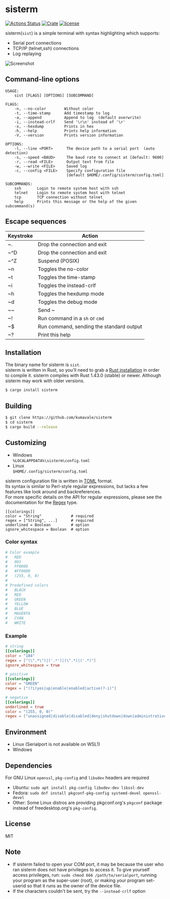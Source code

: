 # sisterm

[![Actions Status](https://github.com/kumavale/sisterm/workflows/Build/badge.svg)](https://github.com/kumavale/sisterm/actions)
[![Crate](https://img.shields.io/crates/v/sisterm.svg)](https://crates.io/crates/sisterm)
[![license](https://img.shields.io/badge/license-MIT-blue.svg?style=flat)](LICENSE)
  
sisterm(`sist`) is a simple terminal with syntax highlighting which supports:  
* Serial port connections
* TCP/IP (telnet,ssh) connections
* Log replaying

![Screenshot](https://user-images.githubusercontent.com/29778890/82722563-e246af00-9d02-11ea-97d1-fc5581b4bf21.png)  


## Command-line options

```
USAGE:
    sist [FLAGS] [OPTIONS] [SUBCOMMAND]

FLAGS:
    -n, --no-color        Without color
    -t, --time-stamp      Add timestamp to log
    -a, --append          Append to log  (default overwrite)
    -i, --instead-crlf    Send '\r\n' instead of '\r'
    -x, --hexdump         Prints in hex
    -h, --help            Prints help information
    -V, --version         Prints version information

OPTIONS:
    -l, --line <PORT>      The device path to a serial port  (auto detection)
    -s, --speed <BAUD>     The baud rate to connect at [default: 9600]
    -r, --read <FILE>      Output text from file
    -w, --write <FILE>     Saved log
    -c, --config <FILE>    Specify configuration file
                           [default $HOME/.config/sisterm/config.toml]

SUBCOMMANDS:
    ssh       Login to remote system host with ssh
    telnet    Login to remote system host with telnet
    tcp       TCP connection without telnet
    help      Prints this message or the help of the given subcommand(s)
```


## Escape sequences

Keystroke | Action
--------- | ------
~.        | Drop the connection and exit
~^D       | Drop the connection and exit
~^Z       | Suspend (POSIX)
~n        | Toggles the no-color
~t        | Toggles the time-stamp
~i        | Toggles the instead-crlf
~h        | Toggles the hexdump mode
~d        | Toggles the debug mode
\~\~      | Send ~
~!        | Run command in a `sh` or `cmd`
~$        | Run command, sending the standard output
~?        | Print this help


## Installation

The binary name for sisterm is `sist`.  
sisterm is written in Rust, so you'll need to grab a [Rust installation](https://www.rust-lang.org/) in order to compile it. sisterm compiles with Rust 1.43.0 (stable) or newer. Although sisterm may work with older versions.  

```.sh
$ cargo install sisterm
```

## Building

```.sh
$ git clone https://github.com/kumavale/sisterm
$ cd sisterm
$ cargo build --release
```

## Customizing

* Windows  
    `%LOCALAPPDATA%\sisterm\config.toml`  
* Linux  
    `$HOME/.config/sisterm/config.toml`  

sisterm configuration file is written in [TOML](https://github.com/toml-lang/toml) format.  
Its syntax is similar to Perl-style regular expressions, but lacks a few features like look around and backreferences.  
For more specific details on the API for regular expressions, please see the documentation for the [Regex](https://docs.rs/regex) type.  

```
[[colorings]]
color = "String"             # required
regex = ["String", ...]      # required
underlined = Boolean         # option
ignore_whitespace = Boolean  # option
```

### Color syntax

```.toml
# Color example
#   RED
#   001
#   FF0000
#   #FF0000
#   (255, 0, 0)
#
# Predefined colors
#   BLACK
#   RED
#   GREEN
#   YELLOW
#   BLUE
#   MAGENTA
#   CYAN
#   WHITE
```

### Example

```.toml
# string
[[colorings]]
color = "184"
regex = ["(\".*\")|('.*')|(\".*)|('.*)"]
ignore_whitespace = true

# positive
[[colorings]]
color = "GREEN"
regex = ["(?i)yes|up|enable|enabled|active(?-i)"]

# negative
[[colorings]]
underlined = true
color = "(255, 0, 0)"
regex = ["unassigned|disable|disabled|deny|shutdown|down|administratively|none"]
```


## Environment

* Linux (Serialport is not available on WSL1)
* Windows


## Dependencies

For GNU Linux `openssl`, `pkg-config` and `libudev` headers are required  
* Ubuntu: `sudo apt install pkg-config libudev-dev libssl-dev`
* Fedora: `sudo dnf install pkgconf-pkg-config systemd-devel openssl-devel`
* Other: Some Linux distros are providing pkgconf.org's `pkgconf` package instead of freedesktop.org's `pkg-config`.


## License

MIT


## Note

* If sisterm failed to open your COM port, it may be because the user who ran sisterm does not have privileges to access it. To give yourself access privileges, run: `sudo chmod 666 /path/to/serialport`, running your program as the super-user (root), or making your program set-userid so that it runs as the owner of the device file.  
* If the characters couldn't be sent, try the `--instead-crlf` option  

